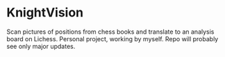 # KnightVision
Scan pictures of positions from chess books and translate to an analysis board on Lichess.
Personal project, working by myself. Repo will probably see only major updates.
